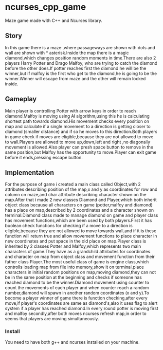 # ncurses_cpp_game

Maze game made with C++ and Ncurses library.

## Story

In this game there is a maze ,where passageways are shown with dots and wall are shown with * asterisk.Inside the map there is a magic diamond,which changes position random moments in time.There are also 2 players Harry Potter and Drago Malfoy, who are trying to catch the diamond before the other does.If potter reaches first the diamond he will be the winner,but if malfoy is the first who get to the diamond,he is going to be the winner.Winner will escape from maze and the other will remain locked inside.

## Gameplay

Main player is controlling Potter with arrow keys in order to reach diamond.Malfoy is moving using AI algorithm,using this he is calculating shortest path towards diamond.His movement checks every position on map and calculate if a single movement to a direction is getting closer to diamond (smaller distance) and if so he moves to this direction.Both players in game check if moves are eligible,because they are not allowed to move to wall.Players are allowed to move up,down,left and right ,no diagonally movement is allowed.Also player can presh space button to remove in the same position,but Malfoy has the opportunity to move.Player can exit game before it ends,pressing escape button.

## Implementation

For the purpose of game i created a main class called Object,with 2 attributes describing position of the map,x and y as coordinates for row and column on maze,and char attribute describing character shown on the map.After that i made 2 new classes Diamond and Player,which both inherit object class because all characters on game (potter,malfoy and diamond) has a place on map,described by 2 coordinates and a character shown on terminal.Diamond class made to manage diamond on game and player class has movement functions,which are been used by both players.First it has boolean check functions for checking if a move to a direction is eligible,because they are not allowed to move towards wall,and if it is these function will return true and allow movement functions to place character in new coordinates and put space in the old place on map.Player class is inherited by 2 classes Potter and Malfoy,which represents two main characters of game.They have as a grandchild attributes for coordinates and character on map from object class and movement function from their father class Player.The most useful class of game is engine class,which controlls loading map from file into memory,show it on terminal,place characters in initial random positions on map,moving diamond,they can not be in the same position at the beginning and checks if someone has reached diamond to be the winner.Diamond movement using counter to count the movements of each player and when counter reach a random number,diamond will spawn in another random coordinates (x and y).To become a player winner of game there is function checking,after every move,if player's coordinates are same as diamond's,also it uses flag to alert system if a player has reached diamond.In every round potter is moving first and malfoy secondly,after both moves ncurses refresh map,in order to seems that players are moving simultaneously.


### Install

You need to have both g++ and ncurses installed on your machine.

